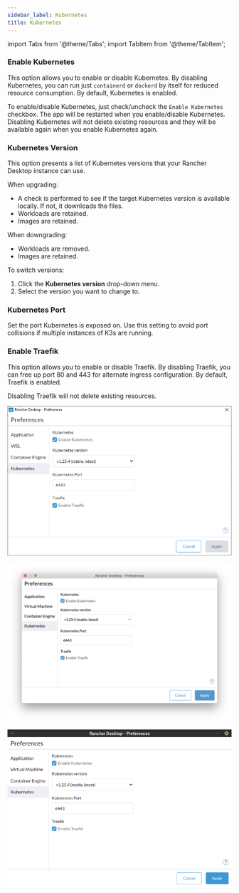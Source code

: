 ```yaml
---
sidebar_label: Kubernetes
title: Kubernetes
---
```


import Tabs from '@theme/Tabs';
import TabItem from '@theme/TabItem';

### Enable Kubernetes

This option allows you to enable or disable Kubernetes. By disabling Kubernetes, you can run just `containerd` or `dockerd` by itself for reduced resource consumption. By default, Kubernetes is enabled.

To enable/disable Kubernetes, just check/uncheck the `Enable Kubernetes` checkbox. The app will be restarted when you enable/disable Kubernetes. Disabling Kubernetes will not delete existing resources and they will be available again when you enable Kubernetes again.

### Kubernetes Version

This option presents a list of Kubernetes versions that your Rancher Desktop instance can use.

When upgrading:

- A check is performed to see if the target Kubernetes version is available locally. If not, it downloads the files.
- Workloads are retained.
- Images are retained.

When downgrading:

- Workloads are removed.
- Images are retained.

To switch versions:

1. Click the **Kubernetes version** drop-down menu.
1. Select the version you want to change to.

### Kubernetes Port

Set the port Kubernetes is exposed on. Use this setting to avoid port collisions if multiple instances of K3s are running.

### Enable Traefik

This option allows you to enable or disable Traefik. By disabling Traefik, you can free up port 80 and 443 for alternate ingress configuration. By default, Traefik is enabled.

Disabling Traefik will not delete existing resources.

<Tabs groupId="os">
<TabItem value="Windows">

![](../../img/preferences/Windows_kubernetes.png)

</TabItem>
<TabItem value="macOS">

![](../../img/preferences/macOS_kubernetes.png)

</TabItem>
<TabItem value="Linux">

![](../../img/preferences/Linux_kubernetes.png)

</TabItem>
</Tabs>
